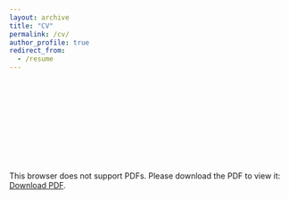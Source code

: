 ```yaml
---
layout: archive
title: "CV"
permalink: /cv/
author_profile: true
redirect_from:
  - /resume
---
```


<object data="https://lijingwang.github.io/files/Lijing_CV_Apr15_2023.pdf" type="application/pdf" width="750px" height="750px">
    <embed src="https://lijingwang.github.io/files/Lijing_CV_Apr15_2023.pdf" type="application/pdf">
        <p>This browser does not support PDFs. Please download the PDF to view it: <a href="https://lijingwang.github.io/files/Lijing_CV_Apr15_2023.pdf">Download PDF</a>.</p>
    </embed>
</object>


